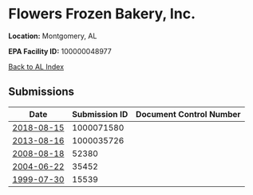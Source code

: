 # Flowers Frozen Bakery, Inc.

**Location:** Montgomery, AL

**EPA Facility ID:** 100000048977

[Back to AL Index](../../index.md)

## Submissions

| Date | Submission ID | Document Control Number |
|------|--------------|-------------------------|
| [2018-08-15](submissions/1000071580.md) | 1000071580 |  |
| [2013-08-16](submissions/1000035726.md) | 1000035726 |  |
| [2008-08-18](submissions/52380.md) | 52380 |  |
| [2004-06-22](submissions/35452.md) | 35452 |  |
| [1999-07-30](submissions/15539.md) | 15539 |  |
